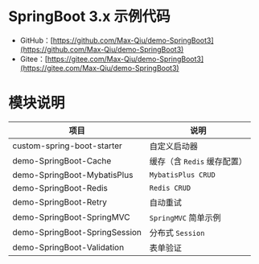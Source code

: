 # SpringBoot 3.x 示例代码

- GitHub：[https://github.com/Max-Qiu/demo-SpringBoot3](https://github.com/Max-Qiu/demo-SpringBoot3)
- Gitee：[https://gitee.com/Max-Qiu/demo-SpringBoot3](https://gitee.com/Max-Qiu/demo-SpringBoot3)

# 模块说明

项目 | 说明
---|---
custom-spring-boot-starter | 自定义启动器
demo-SpringBoot-Cache | 缓存（含 `Redis` 缓存配置）
demo-SpringBoot-MybatisPlus | `MybatisPlus CRUD`
demo-SpringBoot-Redis | `Redis CRUD`
demo-SpringBoot-Retry | 自动重试
demo-SpringBoot-SpringMVC | `SpringMVC` 简单示例
demo-SpringBoot-SpringSession | 分布式 `Session`
demo-SpringBoot-Validation | 表单验证
